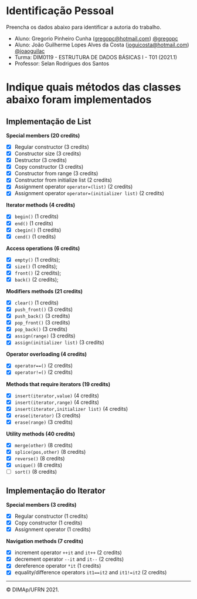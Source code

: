 ﻿# Identificação Pessoal

Preencha os dados abaixo para identificar a autoria do trabalho.

- Aluno: Gregorio Pinheiro Cunha (gregopc@hotmail.com) <a href="https://github.com/gregopc">@gregopc</a>
- Aluno: João Guilherme Lopes Alves da Costa (joguicosta@hotmail.com) <a href="https://github.com/joaoguilac">@joaoguilac</a>
- Turma: DIM0119 - ESTRUTURA DE DADOS BÁSICAS I - T01 (2021.1)
- Professor: Selan Rodrigues dos Santos

# Indique quais métodos das classes abaixo foram implementados

## Implementação de List

**Special members (20 credits)**
- [x] Regular constructor (3 credits)
- [x] Constructor size (3 credits)
- [x] Destructor (3 credits)
- [x] Copy constructor (3 credits)
- [x] Constructor from range (3 credits)
- [x] Constructor from initialize list (2 credits)
- [x] Assignment operator `operator=(list)` (2 credits)
- [x] Assignment operator `operator=(initializer list)` (2 credits)

**Iterator methods (4 credits)**
- [x] `begin()` (1 credits)
- [x] `end()` (1 credits)
- [x] `cbegin()` (1 credits)
- [x] `cend()` (1 credits)

**Access operations (6 credits)**
- [x] `empty()` (1 credits);
- [x] `size()` (1 credits);
- [x] `front()` (2 credits);
- [x] `back()` (2 credits);

**Modifiers methods (21 credits)**
- [x] `clear()` (1 credits)
- [x] `push_front()` (3 credits)
- [x] `push_back()` (3 credits)
- [x] `pop_front()` (3 credits)
- [x] `pop_back()` (3 credits)
- [x] `assign(range)` (3 credits)
- [x] `assign(initializer list)` (3 credits)

**Operator overloading (4 credits)**
- [x] `operator==()` (2 credits)
- [x] `operator!=()` (2 credits)

**Methods that require iterators (19 credits)**
- [x] `insert(iterator,value)` (4 credits)
- [x] `insert(iterator,range)` (4 credits)
- [x] `insert(iterator,initializer list)` (4 credits)
- [x] `erase(iterator)` (3 credits)
- [x] `erase(range)` (3 credits)

**Utility methods (40 credits)**
- [x] `merge(other)` (8 credits)
- [x] `splice(pos,other)` (8 credits)
- [x] `reverse()` (8 credits)
- [x] `unique()` (8 credits)
- [ ] `sort()` (8 credits)

## Implementação do Iterator

**Special members (3 credits)**
- [x] Regular constructor (1 credits)
- [x] Copy constructor (1 credits)
- [x] Assignment operator (1 credits)

**Navigation methods (7 credits)**
- [x] increment operator `++it` and `it++` (2 credits)
- [x] decrement operator `--it` and `it--` (2 credits)
- [x] dereference operator `*it` (1 credits)
- [x] equality/difference operators `it1==it2` and `it1!=it2` (2 credits)

--------
&copy; DIMAp/UFRN 2021.
